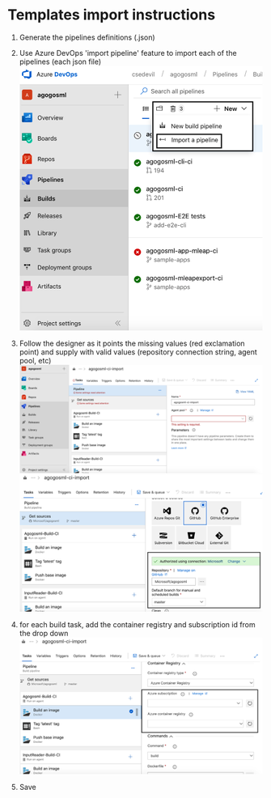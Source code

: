 # Templates import instructions

1. Generate the pipelines definitions (.json)

2. Use Azure DevOps 'import pipeline' feature to import each of the pipelines (each json file) ![import](docs/import_pipe.png)

3. Follow the designer as it points the missing values (red exclamation point) and supply with valid values (repository connection string, agent pool, etc) ![import](docs/missing_values.png) ![import](docs/configure_repo.png)

4. for each build task, add the container registry and subscription id from the drop down ![import](docs/sub_id_acr.png)

5. Save